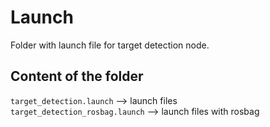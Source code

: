 # Launch

Folder with launch file for target detection node.

## Content of the folder

`target_detection.launch` --> launch files \
`target_detection_rosbag.launch` --> launch files with rosbag